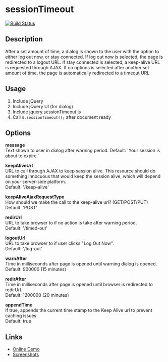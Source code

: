 # sessionTimeout
[![Build Status](https://api.travis-ci.org/travishorn/jquery-sessionTimeout.png)](https://travis-ci.org/travishorn/jquery-sessionTimeout)

## Description
After a set amount of time, a dialog is shown to the user with the option to either log out now, or stay connected. If log out now is selected, the page is redirected to a logout URL. If stay connected is selected, a keep-alive URL is requested through AJAX. If no options is selected after another set amount of time, the page is automatically redirected to a timeout URL.

## Usage
1. Include jQuery
2. Include jQuery UI (for dialog)
3. Include jquery.sessionTimeout.js
4. Call `$.sessionTimeout();` after document ready

## Options
**message**<br>
Text shown to user in dialog after warning period.
Default: 'Your session is about to expire.'

**keepAliveUrl**<br>
URL to call through AJAX to keep session alive. This resource should do something innocuous that would keep the session alive, which will depend on your server-side platform.<br>
Default: '/keep-alive'

**keepAliveAjaxRequestType**<br>
How should we make the call to the keep-alive url? (GET/POST/PUT)<br>
Default: 'POST'

**redirUrl**<br>
URL to take browser to if no action is take after warning period.<br>
Default: '/timed-out'

**logoutUrl**<br>
URL to take browser to if user clicks "Log Out Now".<br>
Default: '/log-out'

**warnAfter**<br>
Time in milliseconds after page is opened until warning dialog is opened.<br>
Default: 900000 (15 minutes)

**redirAfter**<br>
Time in milliseconds after page is opened until browser is redirected to redirUrl.<br>
Default: 1200000 (20 minutes)

**appendTime**<br>
If true, appends the current time stamp to the Keep Alive url to prevent caching issues<br>
Default: true

## Links
* [Online Demo](http://codepen.io/anon/pen/qEzNpd)
* [Screenshots](https://sites.google.com/site/tpopsjqueryplugins/sessiontimeout/screenshots)
